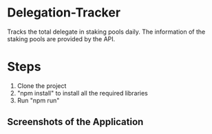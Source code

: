 # Delegation-Tracker
Tracks the total delegate in staking pools daily. The information of the staking pools are provided by the API.

Steps
====
1. Clone the project
2. "npm install" to install all the required libraries
3. Run "npm run"

Screenshots of the Application
------------------------------


